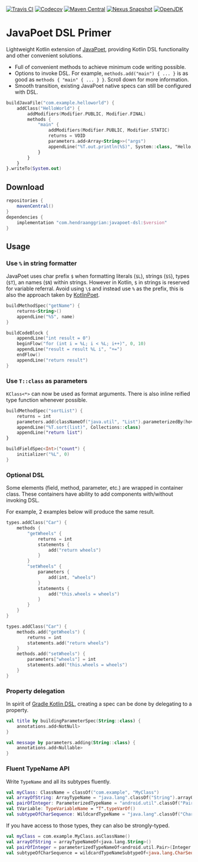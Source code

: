 [![Travis CI](https://img.shields.io/travis/com/hendraanggrian/javapoet-dsl)](https://travis-ci.com/github/hendraanggrian/javapoet-dsl/)
[![Codecov](https://img.shields.io/codecov/c/github/hendraanggrian/javapoet-dsl)](https://app.codecov.io/gh/hendraanggrian/javapoet-dsl/)
[![Maven Central](https://img.shields.io/maven-central/v/com.hendraanggrian/javapoet-dsl)](https://search.maven.org/artifact/com.hendraanggrian/javapoet-dsl/)
[![Nexus Snapshot](https://img.shields.io/nexus/s/com.hendraanggrian/javapoet-dsl?server=https%3A%2F%2Fs01.oss.sonatype.org)](https://s01.oss.sonatype.org/content/repositories/snapshots/com/hendraanggrian/javapoet-dsl/)
[![OpenJDK](https://img.shields.io/badge/jdk-1.8%2B-informational)](https://openjdk.java.net/projects/jdk8/)

# JavaPoet DSL Primer

Lightweight Kotlin extension of [JavaPoet](https://github.com/square/javapoet/),
providing Kotlin DSL functionality and other convenient solutions.

- Full of convenient methods to achieve minimum code writing possible.
- Options to invoke DSL. For example, `methods.add("main") { ... }` is as good as `methods { "main" { ... } }`.
  Scroll down for more information.
- Smooth transition, existing JavaPoet native specs can still be configured with DSL.

```kotlin
buildJavaFile("com.example.helloworld") {
    addClass("HelloWorld") {
        addModifiers(Modifier.PUBLIC, Modifier.FINAL)
        methods {
            "main" {
                addModifiers(Modifier.PUBLIC, Modifier.STATIC)
                returns = VOID
                parameters.add<Array<String>>("args")
                appendLine("%T.out.println(%S)", System::class, "Hello, JavaPoet!")
            }
        }
    }
}.writeTo(System.out)
```

## Download

```gradle
repositories {
    mavenCentral()
}
dependencies {
    implementation "com.hendraanggrian:javapoet-dsl:$version"
}
```

## Usage

### Use `%` in string formatter

JavaPoet uses char prefix `$` when formatting literals (`$L`),
strings (`$S`), types (`$T`), an names (`$N`) within strings.
However in Kotlin, `$` in strings is reserved for variable referral.
Avoid using `\$` and instead use `%` as the prefix,
this is also the approach taken by [KotlinPoet](https://github.com/square/kotlinpoet/).

```kotlin
buildMethodSpec("getName") {
    returns<String>()
    appendLine("%S", name)
}

buildCodeBlock {
    appendLine("int result = 0")
    beginFlow("for (int i = %L; i < %L; i++)", 0, 10)
    appendLine("result = result %L i", "+=")
    endFlow()
    appendLine("return result")
}
```

### Use `T::class` as parameters

`KClass<*>` can now be used as format arguments.
There is also inline reified type function whenever possible.

```kotlin
buildMethodSpec("sortList") {
    returns = int
    parameters.add(classNameOf("java.util", "List").parameterizedBy(hoverboard), "list")
    appendLine("%T.sort(list)", Collections::class)
    appendLine("return list")
}

buildFieldSpec<Int>("count") {
    initializer("%L", 0)
}
```

### Optional DSL

Some elements (field, method, parameter, etc.) are wrapped in container class.
These containers have ability to add components with/without invoking DSL.

For example, 2 examples below will produce the same result.

```kotlin
types.addClass("Car") {
    methods {
        "getWheels" {
            returns = int
            statements {
                add("return wheels")
            }
        }
        "setWheels" {
            parameters {
                add(int, "wheels")
            }
            statements {
                add("this.wheels = wheels")
            }
        }
    }
}

types.addClass("Car") {
    methods.add("getWheels") {
        returns = int
        statements.add("return wheels")
    }
    methods.add("setWheels") {
        parameters["wheels"] = int
        statements.add("this.wheels = wheels")
    }
}
```

### Property delegation

In spirit of [Gradle Kotlin DSL](https://docs.gradle.org/current/userguide/kotlin_dsl.html#using_kotlin_delegated_properties),
creating a spec can be done by delegating to a property.

```kotlin
val title by buildingParameterSpec(String::class) {
    annotations.add<NotNull>
}

val message by parameters.adding(String::class) {
    annotations.add<Nullable>
}
```

### Fluent TypeName API

Write `TypeName` and all its subtypes fluently.

```kotlin
val myClass: ClassName = classOf("com.example", "MyClass")
val arrayOfString: ArrayTypeName = "java.lang".classOf("String").arrayOf()
val pairOfInteger: ParameterizedTypeName = "android.util".classOf("Pair").parameterizedBy(Integer::class, Integer::class)
val tVariable: TypeVariableName = "T".typeVarOf()
val subtypeOfCharSequence: WildcardTypeName = "java.lang".classOf("CharSequence").subtypeOf()
```

If you have access to those types, they can also be strongly-typed.

```kotlin
val myClass = com.example.MyClass.asClassName()
val arrayOfString = arrayTypeNameOf<java.lang.String>()
val pairOfInteger = parameterizedTypeNameOf<android.util.Pair>(Integer::class, Integer::class)
val subtypeOfCharSequence = wildcardTypeNameSubtypeOf<java.lang.CharSequence>()
```
